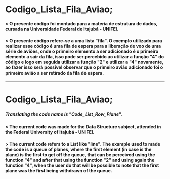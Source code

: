 # Codigo_Lista_Fila_Aviao;

#### > O presente código foi montado para a materia de estrutura de dados, cursada na Universidade Federal de Itajubá - UNIFEI.

#### > O presente código refere-se a uma lista "fila". O exemplo utilizado para realizar esse código é uma fila de espera para a liberação de voo de uma série de aviões, onde o  primeiro elemento a ser adicionado é o primeiro elemento a sair da fila, isso pode ser percebido ao utilizar a função "4" do código e logo em seguida utilizar a função "2" e utilizar a "4" novamente, ao fazer isso será possível observar que o primeiro avião adicionado foi o primeiro avião a ser retirado da fila de espera.  
-----------------------------------------
# Codigo_Lista_Fila_Aviao;
##### Translating the code name is "Code_List_Row_Plane".

#### > The current code was made for the Data Structure subject, attended in the Federal University of Itajubá - UNIFEI.

#### > The current code refers to a List like "line". The example used to made the code is a queue of planes, where the first element (in case is the plane) is the first to get off the queue, that can be perceived using the function "4" and after that using the function "2" and using again the function "4", when the user do that will be possible to note that the first plane was the first being withdrawn of the queue.

